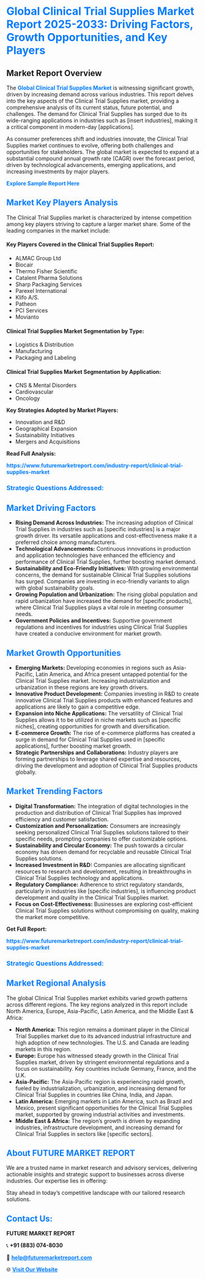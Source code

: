 <h1 style="color: #007BFF;">Global Clinical Trial Supplies Market Report 2025-2033: Driving Factors, Growth Opportunities, and Key Players</h1>

<section id="overview">
<h2>Market Report Overview</h2>
<p>The <a href="https://www.futuremarketreport.com/industry-report/clinical-trial-supplies-market" style="color: #007BFF; text-decoration: none;"><strong>Global Clinical Trial Supplies Market</strong></a> is witnessing significant growth, driven by increasing demand across various industries. This report delves into the key aspects of the Clinical Trial Supplies market, providing a comprehensive analysis of its current status, future potential, and challenges. The demand for Clinical Trial Supplies has surged due to its wide-ranging applications in industries such as [insert industries], making it a critical component in modern-day [applications].</p>
<p>As consumer preferences shift and industries innovate, the Clinical Trial Supplies market continues to evolve, offering both challenges and opportunities for stakeholders. The global market is expected to expand at a substantial compound annual growth rate (CAGR) over the forecast period, driven by technological advancements, emerging applications, and increasing investments by major players.</p>
</section>

<section id="overview">
<p><a href="https://www.futuremarketreport.com/request-sample/reportId=64836" style="color: #007BFF; text-decoration: none;"><strong>Explore Sample Report Here</strong></a></p>
</section>

<section id="key-players">
<h2 style="color: #007BFF;">Market Key Players Analysis</h2>
<p>The Clinical Trial Supplies market is characterized by intense competition among key players striving to capture a larger market share. Some of the leading companies in the market include:</p>
<h4>Key Players Covered in the Clinical Trial Supplies Report:</h4>
<ul><li>ALMAC Group Ltd</li><li>Biocair</li><li>Thermo Fisher Scientific</li><li>Catalent Pharma Solutions</li><li>Sharp Packaging Services</li><li>Parexel International</li><li>Klifo A/S.</li><li>Patheon</li><li>PCI Services</li><li>Movianto</li></ul>
<h4>Clinical Trial Supplies Market Segmentation by Type:</h4>
<ul><li>Logistics &amp; Distribution</li><li>Manufacturing</li><li>Packaging and Labeling</li></ul>

<h4>Clinical Trial Supplies Market Segmentation by Application:</h4>
<ul><li>CNS &amp; Mental Disorders</li><li>Cardiovascular</li><li>Oncology</li></ul>
<p><strong>Key Strategies Adopted by Market Players:</strong></p>
<ul>
<li>Innovation and R&D</li>
<li>Geographical Expansion</li>
<li>Sustainability Initiatives</li>
<li>Mergers and Acquisitions</li>
</ul>
</section>

<section>
<p><strong>Read Full Analysis: </strong></p><a href="https://www.futuremarketreport.com/industry-report/clinical-trial-supplies-market" style="color: #007BFF; text-decoration: none;"><strong>https://www.futuremarketreport.com/industry-report/clinical-trial-supplies-market</strong></a>
<h3 style="color: #007BFF;">Strategic Questions Addressed:</h3>
</section>

<section id="driving-factors">
<h2 style="color: #007BFF;">Market Driving Factors</h2>
<ul>
<li><strong>Rising Demand Across Industries:</strong> The increasing adoption of Clinical Trial Supplies in industries such as [specific industries] is a major growth driver. Its versatile applications and cost-effectiveness make it a preferred choice among manufacturers.</li>
<li><strong>Technological Advancements:</strong> Continuous innovations in production and application technologies have enhanced the efficiency and performance of Clinical Trial Supplies, further boosting market demand.</li>
<li><strong>Sustainability and Eco-Friendly Initiatives:</strong> With growing environmental concerns, the demand for sustainable Clinical Trial Supplies solutions has surged. Companies are investing in eco-friendly variants to align with global sustainability goals.</li>
<li><strong>Growing Population and Urbanization:</strong> The rising global population and rapid urbanization have increased the demand for [specific products], where Clinical Trial Supplies plays a vital role in meeting consumer needs.</li>
<li><strong>Government Policies and Incentives:</strong> Supportive government regulations and incentives for industries using Clinical Trial Supplies have created a conducive environment for market growth.</li>
</ul>
</section>

<section id="growth-opportunities">
<h2 style="color: #007BFF;">Market Growth Opportunities</h2>
<ul>
<li><strong>Emerging Markets:</strong> Developing economies in regions such as Asia-Pacific, Latin America, and Africa present untapped potential for the Clinical Trial Supplies market. Increasing industrialization and urbanization in these regions are key growth drivers.</li>
<li><strong>Innovative Product Development:</strong> Companies investing in R&D to create innovative Clinical Trial Supplies products with enhanced features and applications are likely to gain a competitive edge.</li>
<li><strong>Expansion into Niche Applications:</strong> The versatility of Clinical Trial Supplies allows it to be utilized in niche markets such as [specific niches], creating opportunities for growth and diversification.</li>
<li><strong>E-commerce Growth:</strong> The rise of e-commerce platforms has created a surge in demand for Clinical Trial Supplies used in [specific applications], further boosting market growth.</li>
<li><strong>Strategic Partnerships and Collaborations:</strong> Industry players are forming partnerships to leverage shared expertise and resources, driving the development and adoption of Clinical Trial Supplies products globally.</li>
</ul>
</section>

<section id="trending-factors">
<h2 style="color: #007BFF;">Market Trending Factors</h2>
<ul>
<li><strong>Digital Transformation:</strong> The integration of digital technologies in the production and distribution of Clinical Trial Supplies has improved efficiency and customer satisfaction.</li>
<li><strong>Customization and Personalization:</strong> Consumers are increasingly seeking personalized Clinical Trial Supplies solutions tailored to their specific needs, prompting companies to offer customizable options.</li>
<li><strong>Sustainability and Circular Economy:</strong> The push towards a circular economy has driven demand for recyclable and reusable Clinical Trial Supplies solutions.</li>
<li><strong>Increased Investment in R&D:</strong> Companies are allocating significant resources to research and development, resulting in breakthroughs in Clinical Trial Supplies technology and applications.</li>
<li><strong>Regulatory Compliance:</strong> Adherence to strict regulatory standards, particularly in industries like [specific industries], is influencing product development and quality in the Clinical Trial Supplies market.</li>
<li><strong>Focus on Cost-Effectiveness:</strong> Businesses are exploring cost-efficient Clinical Trial Supplies solutions without compromising on quality, making the market more competitive.</li>
</ul>
</section>

<section>
<p><strong>Get Full Report: </strong></p><a href="https://www.futuremarketreport.com/industry-report/clinical-trial-supplies-market" style="color: #007BFF; text-decoration: none;"><strong>https://www.futuremarketreport.com/industry-report/clinical-trial-supplies-market</strong></a>
<h3 style="color: #007BFF;">Strategic Questions Addressed:</h3>
</section>


<section id="regional-analysis">
<h2 style="color: #007BFF;">Market Regional Analysis</h2>
<p>The global Clinical Trial Supplies market exhibits varied growth patterns across different regions. The key regions analyzed in this report include North America, Europe, Asia-Pacific, Latin America, and the Middle East & Africa:</p>
<ul>
<li><strong>North America:</strong> This region remains a dominant player in the Clinical Trial Supplies market due to its advanced industrial infrastructure and high adoption of new technologies. The U.S. and Canada are leading markets in this region.</li>
<li><strong>Europe:</strong> Europe has witnessed steady growth in the Clinical Trial Supplies market, driven by stringent environmental regulations and a focus on sustainability. Key countries include Germany, France, and the U.K.</li>
<li><strong>Asia-Pacific:</strong> The Asia-Pacific region is experiencing rapid growth, fueled by industrialization, urbanization, and increasing demand for Clinical Trial Supplies in countries like China, India, and Japan.</li>
<li><strong>Latin America:</strong> Emerging markets in Latin America, such as Brazil and Mexico, present significant opportunities for the Clinical Trial Supplies market, supported by growing industrial activities and investments.</li>
<li><strong>Middle East & Africa:</strong> The region’s growth is driven by expanding industries, infrastructure development, and increasing demand for Clinical Trial Supplies in sectors like [specific sectors].</li>
</ul>
</section>

<footer>
<h2 style="color: #007BFF;">About FUTURE MARKET REPORT</h2>
<p>We are a trusted name in market research and advisory services, delivering actionable insights and strategic support to businesses across diverse industries. Our expertise lies in offering:</p>

<p>Stay ahead in today’s competitive landscape with our tailored research solutions.</p>

<h2 style="color: #007BFF;">Contact Us:</h2>
<p><strong>FUTURE MARKET REPORT</strong></p>
<p>📞 <strong>+91 (883) 074-8030</strong></p>
<p>📧 <strong><a href="mailto:help@futuremarketreport.com" style="color: #007BFF;">help@futuremarketreport.com</a></strong></p>
<p>🌐 <strong><a href="https://www.futuremarketreport.com/" style="color: #007BFF;">Visit Our Website</a></strong></p>
</footer>